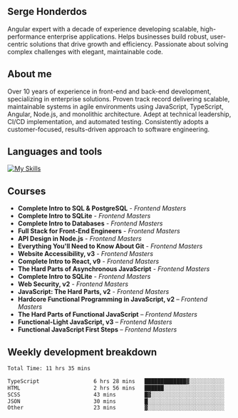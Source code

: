 ## Serge Honderdos
Angular expert with a decade of experience developing scalable, high-performance enterprise applications. Helps businesses build robust, user-centric solutions that drive growth and efficiency. Passionate about solving complex challenges with elegant, maintainable code.
## About me
Over 10 years of experience in front-end and back-end development, specializing in enterprise solutions. Proven track record delivering scalable, maintainable systems in agile environments using JavaScript, TypeScript, Angular, Node.js, and monolithic architecture. Adept at technical leadership, CI/CD implementation, and automated testing. Consistently adopts a customer-focused, results-driven approach to software engineering.
## Languages and tools
[![My Skills](https://skillicons.dev/icons?i=js,ts,angular,nodejs,sqlite,postgres,mongodb,git,azure)](#)
##  Courses
- **Complete Intro to SQL & PostgreSQL** - *Frontend Masters*
- **Complete Intro to SQLite** - *Frontend Masters*
- **Complete Intro to Databases** - *Frontend Masters*
- **Full Stack for Front-End Engineers** - *Frontend Masters*
- **API Design in Node.js** - *Frontend Masters*
- **Everything You'll Need to Know About Git** - *Frontend Masters*
- **Website Accessibility, v3** - *Frontend Masters*
- **Complete Intro to React, v9** - *Frontend Masters*
- **The Hard Parts of Asynchronous JavaScript** - *Frontend Masters*
- **Complete Intro to SQLite** - *Frontend Masters*
- **Web Security, v2** - *Frontend Masters*
- **JavaScript: The Hard Parts, v2** - *Frontend Masters*
- **Hardcore Functional Programming in JavaScript, v2** – *Frontend Masters*  
- **The Hard Parts of Functional JavaScript** – *Frontend Masters*  
- **Functional-Light JavaScript, v3** – *Frontend Masters*  
- **Functional JavaScript First Steps** – *Frontend Masters*  

## Weekly development breakdown
<!--START_SECTION:waka-->

```txt
Total Time: 11 hrs 35 mins

TypeScript                 6 hrs 28 mins   █████████████▓░░░░░░░░░░░   54.12 %
HTML                       2 hrs 56 mins   ██████░░░░░░░░░░░░░░░░░░░   24.58 %
SCSS                       43 mins         █▓░░░░░░░░░░░░░░░░░░░░░░░   06.10 %
JSON                       30 mins         █░░░░░░░░░░░░░░░░░░░░░░░░   04.28 %
Other                      23 mins         ▓░░░░░░░░░░░░░░░░░░░░░░░░   03.22 %
```

<!--END_SECTION:waka-->
